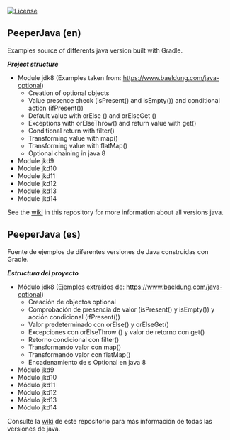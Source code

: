 [![License](https://img.shields.io/badge/License-Apache%202.0-blue.svg)](https://opensource.org/licenses/Apache-2.0)

## PeeperJava (en)
Examples source of differents java version built with Gradle.

_**Project structure**_

- Module jdk8 (Examples taken from: https://www.baeldung.com/java-optional)
  - Creation of optional objects
  - Value presence check (isPresent() and isEmpty()) and conditional action (ifPresent())
  - Default value with orElse () and orElseGet ()
  - Exceptions with orElseThrow() and return value with get()
  - Conditional return with filter()
  - Transforming value with map()
  - Transforming value with flatMap()
  - Optional chaining in java 8
- Module jkd9
- Module jkd10
- Module jkd11
- Module jkd12
- Module jkd13
- Module jkd14

See the [wiki](https://github.com/toniferr/PeeperJava/wiki) in this repository for more information about all versions java.

## PeeperJava (es)
Fuente de ejemplos de diferentes versiones de Java construidas con Gradle.

_**Estructura del proyecto**_

- Módulo jdk8 (Ejemplos extraídos de: https://www.baeldung.com/java-optional)
  - Creación de objectos optional
  - Comprobación de presencia de valor (isPresent() y isEmpty()) y acción condicional (ifPresent())
  - Valor predeterminado con orElse() y orElseGet()
  - Excepciones con orElseThrow () y valor de retorno con get()
  - Retorno condicional con filter()
  - Transformando valor con map()
  - Transformando valor con flatMap()
  - Encadenamiento de s Optional en java 8
- Módulo jkd9
- Módulo jkd10
- Módulo jkd11
- Módulo jkd12
- Módulo jkd13
- Módulo jkd14

Consulte la [wiki](https://github.com/toniferr/PeeperJava/wiki) de este repositorio para más información de todas las versiones de java.
